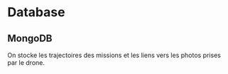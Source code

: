 # Database
## MongoDB

On stocke les trajectoires des missions et les liens vers les photos prises par le drone.
